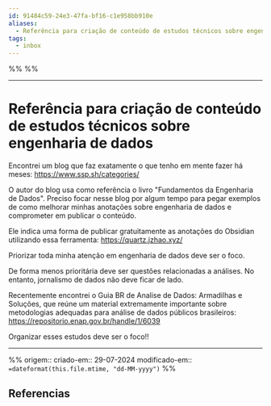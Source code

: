 ```yaml
---
id: 91484c59-24e3-47fa-bf16-c1e958bb910e
aliases:
  - Referência para criação de conteúdo de estudos técnicos sobre engenharia de dados
tags:
  - inbox
---
```

%%
%%
___
# Referência para criação de conteúdo de estudos técnicos sobre engenharia de dados

Encontrei um blog que faz exatamente o que tenho em mente fazer há meses: https://www.ssp.sh/categories/

O autor do blog usa como referência o livro "Fundamentos da Engenharia de Dados". Preciso focar nesse blog por algum tempo para pegar exemplos de como melhorar minhas anotações sobre engenharia de dados e comprometer em publicar o conteúdo. 

Ele indica uma forma de publicar gratuitamente as anotações do Obsidian utilizando essa ferramenta: https://quartz.jzhao.xyz/

Priorizar toda minha atenção em engenharia de dados deve ser o foco.  

De forma menos prioritária deve ser questões relacionadas a análises. No entanto, jornalismo de dados não deve ficar de lado. 

Recentemente encontrei o Guia BR de Analise de Dados: Armadilhas e Soluções, que reúne um material extremamente importante sobre metodologias adequadas para análise de dados públicos brasileiros: https://repositorio.enap.gov.br/handle/1/6039 

Organizar esses estudos deve ser o foco!!





---

%%
origem:: 
criado-em:: 29-07-2024
modificado-em:: `=dateformat(this.file.mtime, "dd-MM-yyyy")`
%%
## Referencias